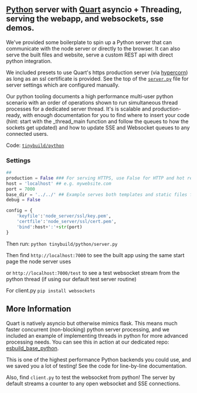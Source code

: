 ## [Python](https://www.python.org/) server with [Quart](https://pgjones.gitlab.io/quart/) asyncio + Threading, serving the webapp, and websockets, sse demos.

We've provided some boilerplate to spin up a Python server that can communicate with the node server or directly to the browser. It can also serve the built files and website, serve a custom REST api with direct python integration. 

We included presets to use Quart's https production server (via [hypercorn](https://pgjones.gitlab.io/hypercorn/)) as long as an ssl certificate is provided. See the top of the [`server.py`](../python/server.py) file for server settings which are configured manually.

Our python tooling documents a high performance multi-user python scenario with an order of operations shown to run simultaneous thread processes for a dedicated server thread. It's is scalable and production-ready, with enough documentation for you to find where to insert your code (hint: start with the _thread_main function and follow the queues to how the sockets get updated) and how to update SSE and Websocket queues to any connected users.

Code: [`tinybuild/python`](../python)

### Settings 
```py
## 
production = False ### For serving HTTPS, use False for HTTP and hot reloading quart (only if this file changes)
host = 'localhost' ## e.g. mywebsite.com
port = 7000
base_dir = '../../' ## Example serves both templates and static files from the base dir
debug = False

config = {
    'keyfile':'node_server/ssl/key.pem',
    'certfile':'node_server/ssl/cert.pem',
    'bind':host+':'+str(port)
}


```

Then run: 
`python tinybuild/python/server.py` 

Then find `http://localhost:7000` to see the built app using the same start page the node server uses

or `http://localhost:7000/test` to see a test websocket stream from the python thread (if using our default test server routine)

For client.py `pip install websockets`


## More Information
Quart is natively asyncio but otherwise mimics flask. This means much faster concurrent (non-blocking) python server processing, and we included an example of implementing threads in python for more advanced processing needs. You can see this in action at our dedicated repo: [esbuild_base_python](https://github.com/joshbrew/esbuild_base_python). 

This is one of the highest performance Python backends you could use, and we saved you a lot of testing! See the code for line-by-line documentation.

Also, find `client.py` to test the websocket from python! The server by default streams a counter to any open websocket and SSE connections. 
